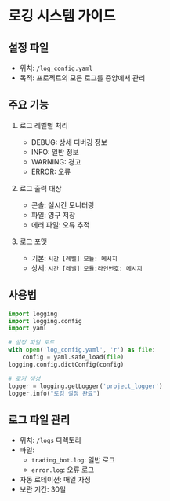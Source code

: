 # 로깅 시스템 가이드

## 설정 파일
- 위치: `/log_config.yaml`
- 목적: 프로젝트의 모든 로그를 중앙에서 관리

## 주요 기능
1. 로그 레벨별 처리
   - DEBUG: 상세 디버깅 정보
   - INFO: 일반 정보
   - WARNING: 경고
   - ERROR: 오류

2. 로그 출력 대상
   - 콘솔: 실시간 모니터링
   - 파일: 영구 저장
   - 에러 파일: 오류 추적

3. 로그 포맷
   - 기본: `시간 [레벨] 모듈: 메시지`
   - 상세: `시간 [레벨] 모듈:라인번호: 메시지`

## 사용법
```python
import logging
import logging.config
import yaml

# 설정 파일 로드
with open('log_config.yaml', 'r') as file:
    config = yaml.safe_load(file)
logging.config.dictConfig(config)

# 로거 생성
logger = logging.getLogger('project_logger')
logger.info("로깅 설정 완료")
```

## 로그 파일 관리
- 위치: `/logs` 디렉토리
- 파일:
  - `trading_bot.log`: 일반 로그
  - `error.log`: 오류 로그
- 자동 로테이션: 매일 자정
- 보관 기간: 30일 